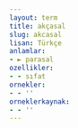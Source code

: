 ```yaml
---
layout: term
title: akçasal
slug: akcasal
lisan: Türkçe
anlamlar:
- ► parasal
ozellikler:
- - sıfat
ornekler:
- - ''
orneklerkaynak:
- - ''
---
```

